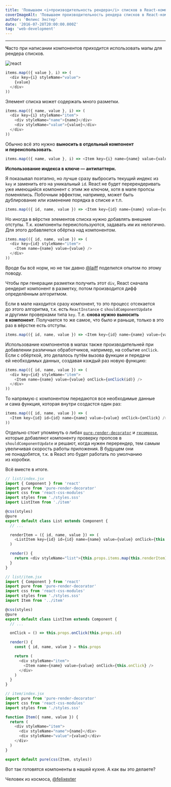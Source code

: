 ```yaml
---
title: 'Повышаем <i>производительность рендера</i> списков в React-компонентах'
coverImageAlt: 'Повышаем производительность рендера списков в React-компонентах'
author: 'Феликс Экстер'
date: '2016-07-28T20:00:00.000Z'
tag: 'web-development'
---
```


---

**Ч**асто при написании компонентов приходится использовать мапы для рендера списков.

<Img imageName="react" alt="react"/>

```js
items.map(({ value }, i) => (
  <div key={i} styleName="value">
    {value}
  </div>
))
```

Элемент списка может содержать много разметки.

```js
items.map(({ name, value }, i) => (
  <div key={i} styleName="item">
    <div styleName="name">{name}</div>
    <div styleName="value">{value}</div>
  </div>
))
```

Обычно всё это нужно **выносить в отдельный компонент и переиспользовать**.

```js
items.map(({ name, value }, i) => <Item key={i} name={name} value={value} />)
```

**Использование индекса в ключе — антипаттерн.**

Я показывал поэтапно, но лучше сразу выбросить текущий индекс из `key` и заменить его на уникальный `id`.
React не будет перерендеривать уже имеющийся компонент с этим же ключом, хотя в мапе пропсы поменялись.
Побочным эффектом, например, может быть дублирование или изменение порядка в списке и т.п.

```js
items.map(({ id, name, value }) => <Item key={id} name={name} value={value} />)
```

Но иногда в вёрстке элементов списка нужно добавлять внешние отступы.
Т.к. компоненты переиспользуются, задавать им их нелогично.
Для этого добавляется обёртка над компонентом.

```js
items.map(({ id, name, value }) => (
  <div key={id} styleName="item">
    <Item name={name} value={value} />
  </div>
))
```

Вроде бы всё норм, но не так давно [@laiff](https://github.com/laiff) поделился опытом по этому поводу.

Чтобы при генерации разметки получить этот `div`,
React сначала рендерит компонент в разметку, потом производится дифф определённым алгоритмом.

Если в мапе находится сразу компонент, то это процесс отсекается до этого алгоритма, т.к. есть `ReactInstance` с `shouldComponentUpdate` и другими проверками типа `key`.
Т.е. **снова нужно выноcить в компонент**.
Получается то же самое, что было и раньше, только в это раз в вёрстке есть отступы.

```js
items.map(({ id, name, value }) => <Item key={id} name={name} value={value} />)
```

Использование компонентов в мапах также производительней при добавлении различных обработчиков,
например, на событие `onClick`.
Если с обёрткой, это делалось путём вызова функции
и передачи ей необходимых данных, создавая каждый раз новую функцию:

```js
items.map(({ id, name, value }) => (
  <div key={id} styleName="item">
    <Item name={name} value={value} onClick={onClick(id)} />
  </div>
))
```

То напрямую с компонентом передаются все необходимые данные и сама функция, которая внутри создастся один раз:

```js
items.map(({ id, name, value }) => (
  <Item key={id} id={id} name={name} value={value} onClick={onClick} />
))
```

Отдельно стоит упомянуть о либах [`pure-render-decorator`](https://github.com/felixgirault/pure-render-decorator)
и [`recompose`](https://github.com/acdlite/recompose),
которые добавляют компоненту проверку пропсов в `shouldComponentUpdate`
и решают, когда нужен перерендер, тем самым увеличивая скорость работы приложения.
В будущем они не понадобятся, т.к. в React это будет работать по умолчанию из коробки.

Всё вместе в итоге.

```js
// list/index.jsx
import { Component } from 'react'
import pure from 'pure-render-decorator'
import css from 'react-css-modules'
import styles from './styles.sss'
import ListItem from './item'

@css(styles)
@pure
export default class List extends Component {
  // ...

  renderItem = ({ id, name, value }) => (
    <ListItem key={id} id={id} name={name} value={value} onClick={this.props.onClick} />
  )

  render() {
    return <div styleName="list">{this.props.items.map(this.renderItem)}</div>
  }
}
```

```js
// list/item.jsx
import { Component } from 'react'
import pure from 'pure-render-decorator'
import css from 'react-css-modules'
import styles from './styles.sss'
import Item from '../item'

@css(styles)
@pure
export default class ListItem extends Component {
  // ...

  onClick = () => this.props.onClick(this.props.id)

  render() {
    const { id, name, value } = this.props

    return (
      <div styleName="item">
        <Item name={name} value={value} onClick={this.onClick} />
      </div>
    )
  }
}
```

```js
// item/index.jsx
import pure from 'pure-render-decorator'
import css from 'react-css-modules'
import styles from './styles.sss'

function Item({ name, value }) {
  return (
    <div styleName="item">
      <div styleName="name">{name}</div>
      <div styleName="value">{value}</div>
    </div>
  )
}

export default pure(css(Item, styles))
```

Вот так готовятся компоненты в нашей кухне.
А как вы это делаете?

Человек из космоса,
[@felixexter](https://twitter.com/felix_exter)
